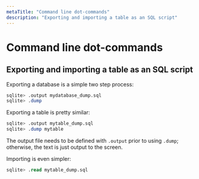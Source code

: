 ```yaml
---
metaTitle: "Command line dot-commands"
description: "Exporting and importing a table as an SQL script"
---
```


# Command line dot-commands




## Exporting and importing a table as an SQL script


Exporting a database is a simple two step process:

```sql
sqlite> .output mydatabase_dump.sql
sqlite> .dump

```

Exporting a table is pretty similar:

```sql
sqlite> .output mytable_dump.sql
sqlite> .dump mytable

```

The output file needs to be defined with `.output` prior to using `.dump`; otherwise, the text is just output to the screen.

Importing is even simpler:

```sql
sqlite> .read mytable_dump.sql

```

